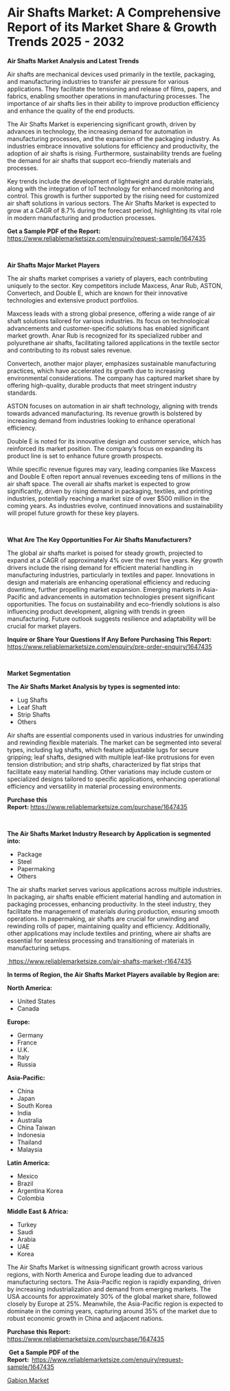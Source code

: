 <p><h1>Air Shafts Market: A Comprehensive Report of its Market Share & Growth Trends 2025 - 2032</h1></p><p><strong>Air Shafts Market Analysis and Latest Trends</strong></p>
<p><p>Air shafts are mechanical devices used primarily in the textile, packaging, and manufacturing industries to transfer air pressure for various applications. They facilitate the tensioning and release of films, papers, and fabrics, enabling smoother operations in manufacturing processes. The importance of air shafts lies in their ability to improve production efficiency and enhance the quality of the end products.</p><p>The Air Shafts Market is experiencing significant growth, driven by advances in technology, the increasing demand for automation in manufacturing processes, and the expansion of the packaging industry. As industries embrace innovative solutions for efficiency and productivity, the adoption of air shafts is rising. Furthermore, sustainability trends are fueling the demand for air shafts that support eco-friendly materials and processes.</p><p>Key trends include the development of lightweight and durable materials, along with the integration of IoT technology for enhanced monitoring and control. This growth is further supported by the rising need for customized air shaft solutions in various sectors. The Air Shafts Market is expected to grow at a CAGR of 8.7% during the forecast period, highlighting its vital role in modern manufacturing and production processes.</p></p>
<p><strong>Get a Sample PDF of the Report:&nbsp;</strong> <a href="https://www.reliablemarketsize.com/enquiry/request-sample/1647435?utm_campaign=2626&utm_medium=2&utm_source=Github&utm_content=ia&utm_term=05042025&utm_id=air-shafts">https://www.reliablemarketsize.com/enquiry/request-sample/1647435</a></p>
<p>&nbsp;</p>
<p><strong>Air Shafts Major Market Players</strong></p>
<p><p>The air shafts market comprises a variety of players, each contributing uniquely to the sector. Key competitors include Maxcess, Anar Rub, ASTON, Convertech, and Double E, which are known for their innovative technologies and extensive product portfolios.</p><p>Maxcess leads with a strong global presence, offering a wide range of air shaft solutions tailored for various industries. Its focus on technological advancements and customer-specific solutions has enabled significant market growth. Anar Rub is recognized for its specialized rubber and polyurethane air shafts, facilitating tailored applications in the textile sector and contributing to its robust sales revenue.</p><p>Convertech, another major player, emphasizes sustainable manufacturing practices, which have accelerated its growth due to increasing environmental considerations. The company has captured market share by offering high-quality, durable products that meet stringent industry standards.</p><p>ASTON focuses on automation in air shaft technology, aligning with trends towards advanced manufacturing. Its revenue growth is bolstered by increasing demand from industries looking to enhance operational efficiency.</p><p>Double E is noted for its innovative design and customer service, which has reinforced its market position. The company’s focus on expanding its product line is set to enhance future growth prospects.</p><p>While specific revenue figures may vary, leading companies like Maxcess and Double E often report annual revenues exceeding tens of millions in the air shaft space. The overall air shafts market is expected to grow significantly, driven by rising demand in packaging, textiles, and printing industries, potentially reaching a market size of over $500 million in the coming years. As industries evolve, continued innovations and sustainability will propel future growth for these key players.</p></p>
<p>&nbsp;</p>
<p><strong>What Are The Key Opportunities For Air Shafts Manufacturers?</strong></p>
<p><p>The global air shafts market is poised for steady growth, projected to expand at a CAGR of approximately 4% over the next five years. Key growth drivers include the rising demand for efficient material handling in manufacturing industries, particularly in textiles and paper. Innovations in design and materials are enhancing operational efficiency and reducing downtime, further propelling market expansion. Emerging markets in Asia-Pacific and advancements in automation technologies present significant opportunities. The focus on sustainability and eco-friendly solutions is also influencing product development, aligning with trends in green manufacturing. Future outlook suggests resilience and adaptability will be crucial for market players.</p></p>
<p><strong>Inquire or Share Your Questions If Any Before Purchasing This Report:</strong> <a href="https://www.reliablemarketsize.com/enquiry/pre-order-enquiry/1647435?utm_campaign=2626&utm_medium=2&utm_source=Github&utm_content=ia&utm_term=05042025&utm_id=air-shafts">https://www.reliablemarketsize.com/enquiry/pre-order-enquiry/1647435</a></p>
<p>&nbsp;</p>
<p><strong>Market Segmentation</strong></p>
<p><strong>The Air Shafts Market Analysis by types is segmented into:</strong></p>
<p><ul><li>Lug Shafts</li><li>Leaf Shaft</li><li>Strip Shafts</li><li>Others</li></ul></p>
<p><p>Air shafts are essential components used in various industries for unwinding and rewinding flexible materials. The market can be segmented into several types, including lug shafts, which feature adjustable lugs for secure gripping; leaf shafts, designed with multiple leaf-like protrusions for even tension distribution; and strip shafts, characterized by flat strips that facilitate easy material handling. Other variations may include custom or specialized designs tailored to specific applications, enhancing operational efficiency and versatility in material processing environments.</p></p>
<p><strong>Purchase this Report:&nbsp;</strong><a href="https://www.reliablemarketsize.com/purchase/1647435?utm_campaign=2626&utm_medium=2&utm_source=Github&utm_content=ia&utm_term=05042025&utm_id=air-shafts">https://www.reliablemarketsize.com/purchase/1647435</a></p>
<p>&nbsp;</p>
<p><strong>The Air Shafts Market Industry Research by Application is segmented into:</strong></p>
<p><ul><li>Package</li><li>Steel</li><li>Papermaking</li><li>Others</li></ul></p>
<p><p>The air shafts market serves various applications across multiple industries. In packaging, air shafts enable efficient material handling and automation in packaging processes, enhancing productivity. In the steel industry, they facilitate the management of materials during production, ensuring smooth operations. In papermaking, air shafts are crucial for unwinding and rewinding rolls of paper, maintaining quality and efficiency. Additionally, other applications may include textiles and printing, where air shafts are essential for seamless processing and transitioning of materials in manufacturing setups.</p></p>
<p><a href="https://www.reliablemarketsize.com/air-shafts-market-r1647435?utm_campaign=2626&utm_medium=2&utm_source=Github&utm_content=ia&utm_term=05042025&utm_id=air-shafts">&nbsp;https://www.reliablemarketsize.com/air-shafts-market-r1647435</a></p>
<p><strong>In terms of Region, the Air Shafts Market Players available by Region are:</strong></p>
<p>
    <p> <strong> North America: </strong>
        <ul>
            <li>United States</li>
            <li>Canada</li>
        </ul>
        </p> 
    <p> <strong> Europe: </strong>
        <ul>
            <li>Germany</li>
            <li>France</li>
            <li>U.K.</li>
            <li>Italy</li>
            <li>Russia</li>
        </ul>
        </p> 
    <p> <strong> Asia-Pacific: </strong>
        <ul>
            <li>China</li>
            <li>Japan</li>
            <li>South Korea</li>
            <li>India</li>
            <li>Australia</li>
            <li>China Taiwan</li>
            <li>Indonesia</li>
            <li>Thailand</li>
            <li>Malaysia</li>
        </ul>
        </p> 
    <p> <strong> Latin America: </strong>
        <ul>
            <li>Mexico</li>
            <li>Brazil</li>
            <li>Argentina Korea</li>
            <li>Colombia</li>
        </ul>
        </p> 
    <p> <strong> Middle East & Africa: </strong>
        <ul>
            <li>Turkey</li>
            <li>Saudi</li>
            <li>Arabia</li>
            <li>UAE</li>
            <li>Korea</li>
        </ul>
    </p>
    </p>
<p><p>The Air Shafts Market is witnessing significant growth across various regions, with North America and Europe leading due to advanced manufacturing sectors. The Asia-Pacific region is rapidly expanding, driven by increasing industrialization and demand from emerging markets. The USA accounts for approximately 30% of the global market share, followed closely by Europe at 25%. Meanwhile, the Asia-Pacific region is expected to dominate in the coming years, capturing around 35% of the market due to robust economic growth in China and adjacent nations.</p></p>
<p><strong>Purchase this Report: </strong><a href="https://www.reliablemarketsize.com/purchase/1647435?utm_campaign=2626&utm_medium=2&utm_source=Github&utm_content=ia&utm_term=05042025&utm_id=air-shafts">https://www.reliablemarketsize.com/purchase/1647435</a></p>
<p>&nbsp;<strong>Get a Sample PDF of the Report:&nbsp;&nbsp;</strong><a href="https://www.reliablemarketsize.com/enquiry/request-sample/1647435?utm_campaign=2626&utm_medium=2&utm_source=Github&utm_content=ia&utm_term=05042025&utm_id=air-shafts">https://www.reliablemarketsize.com/enquiry/request-sample/1647435</a></p>
<p><strong></strong></p>
<p><p><a href="https://github.com/ccreola81/Market-Research-Report-List-1/blob/main/gabion-market.md?utm_campaign=2626&utm_medium=2&utm_source=Github&utm_content=ia&utm_term=05042025&utm_id=air-shafts">Gabion Market</a></p></p>